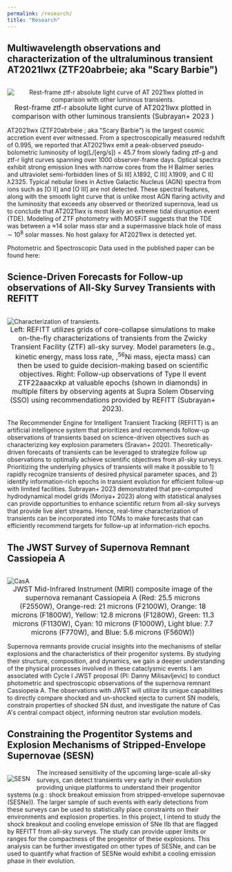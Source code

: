 ```yaml
---
permalink: /research/
title: "Research"
---
```


<!---## Locations of key files/directories

* Basic config options: _config.yml
* Top navigation bar config: _data/navigation.yml
* Single pages: _pages/
* Collections of pages are .md or .html files in:
  * _publications/
  * _portfolio/
  * _posts/
  * _teaching/
  * _talks/
* Footer: _includes/footer.html
* Static files (like PDFs): /files/
* Profile image (can set in _config.yml): images/profile.png -->

<style>
img {
  float: left;
}
</style>

<h2> Multiwavelength observations and characterization of the ultraluminous transient AT2021lwx (ZTF20abrbeie; aka "Scary Barbie") </h2>

<p style="text-align:center;max-width:100%;margin-right:15px;padding-bottom:-10px;display:block;float:left;vertical-align:top"><img src="https://bsubraya.github.io/images/Scary_Barbie.png" alt="Rest-frame ztf-r absolute light curve of AT 2021lwx plotted in comparison with other luminous transients." data-api-endpoint="https://bsubraya.github.io/images/Scary_Barbie.png" data-api-returntype="File" /><br /><span style="font-size: medium;"> Rest-frame ztf-r absolute light curve of AT2021lwx plotted in comparison with other luminous transients (<a href="https://iopscience.iop.org/article/10.3847/2041-8213/accf1a/meta" style="text-decoration: none">Subrayan+ 2023 </a>)</span></p>

<!--- <p><img src="https://bsubraya.github.io/images/Scary_Barbie.png" alt="Absolute Magnitude Light Curve" style="max-width:55%;margin-right:15px;">--->
<p> AT2021lwx (<a href = "https://alerce.online/object/ZTF20abrbeie" style = "text-decoration:none" >ZTF20abrbeie </a>; aka "Scary Barbie") is the <a href="https://www.usatoday.com/story/news/nation/2023/05/12/largest-space-explosion-scary-barbie-black-hole/70212322007/" style="text-decoration:none">largest cosmic accretion event</a> ever witnessed. From a spectroscopically measured redshift of 0.995, we reported that AT2021lwx emit a peak-observed pseudo-bolometric luminosity of log(L/[erg/s]) = 45.7 from slowly fading ztf-g and ztf-r light curves spanning over 1000 observer-frame days. Optical spectra exhibit strong emission lines with narrow cores from the H Balmer series and ultraviolet semi-forbidden lines of Si III] λ1892, C III] λ1909, and  C II] λ2325. Typical nebular lines in <a href="https://en.wikipedia.org/wiki/Active_galactic_nucleus" style="text-decoration:none"> Active Galactic Nucleus (AGN) </a> spectra from ions such as [O II] and [O III] are not detected. These spectral features, along with the smooth light curve that is unlike most AGN flaring activity and the luminosity that exceeds any observed or theorized supernova, lead us to conclude that AT2021lwx is most likely an extreme <a href = "https://en.wikipedia.org/wiki/Tidal_disruption_event" style = "text-decoration:none">tidal disruption event (TDE)</a>. Modeling of ZTF photometry with <a href ="https://mosfit.readthedocs.io/en/latest/" style = "text-decoration:none">MOSFiT</a> suggests that the TDE was between a ≈14 solar mass star and a supermassive black hole of mass ∼ 10<sup>8</sup> solar masses. No host galaxy for AT2021lwx is detected yet. </p> 
<p> Photometric and Spectroscopic Data used in the published paper can be found here: </p>
 
<h2> Science-Driven Forecasts for Follow-up observations of All-Sky Survey Transients with REFITT</h2>

<p style="text-align:center;max-width:100%;margin-right:15px;padding-bottom:-10px;display:block;float:left;vertical-align:top"><img src="https://bsubraya.github.io/images/Science_Follow_up.png" alt="Characterization of transients." data-api-endpoint="https://bsubraya.github.io/images/Science_Follow_up.png" data-api-returntype="File" /><br /><span style="font-size: medium;"> Left: REFITT utilizes grids of core-collapse simulations to make on-the-fly characterizations of transients from the <a href="https://www.ztf.caltech.edu/" style = "text-decoration:none"> Zwicky Transient Facility (ZTF)</a> all-sky survey. Model parameters (e.g., kinetic energy, mass loss rate, ,<sup>56</sup>Ni mass, ejecta mass) can then be used to guide decision-making based on scientific objectives. Right: Follow-up observations of Type II event ZTF22aaacxkp at valuable epochs (shown in diamonds) in multiple filters by observing agents at Supra
Solem Observing (SSO) using recommendations provided by REFITT (<a href="https://iopscience.iop.org/article/10.3847/1538-4357/aca80a" style="text-decoration: none">Subrayan+ 2023</a>). </span></p>

<!--- <p><img src="https://bsubraya.github.io/images/Science_Follow_up.png" alt="Charaterization and Augmentation" style="max-width:55%;margin-right:15px;">--->
<p>The Recommender Engine for Intelligent Transient Tracking (REFITT) is an artificial intelligence system that prioritizes and recommends follow-up observations of transients based on science-driven objectives such as characterizing key explosion parameters (<a href="https://iopscience.iop.org/article/10.3847/1538-4357/ab8128" style="text-decoration: none">Sravan+ 2020</a>). Theoretically-driven forecasts of transients can be leveraged to strategize follow up observations to optimally achieve scientific objectives from all-sky surveys. Prioritizing the underlying physics of transients will make it possible to 1) rapidly recognize transients of desired physical parameter spaces, and 2) identify information-rich epochs in transient evolution for efficient follow-up with limited facilities. <a href="https://iopscience.iop.org/article/10.3847/1538-4357/aca80a" style="text-decoration: none">Subrayan+ 2023</a> demonstrated that pre-computed hydrodynamical model grids (<a href="https://academic.oup.com/pasj/advance-article-abstract/doi/10.1093/pasj/psad024/7140554" style="text-decoration: none">Moriya+ 2023</a>) along with statistical analyses can provide opportunities to enhance scientific return from all-sky surveys that provide live alert streams. Hence, real-time characterization of transients can be incorporated into TOMs to make forecasts that can efficiently recommend targets for follow-up at information-rich epochs.</p>

<h2>The JWST Survey of Supernova Remnant Cassiopeia A</h2>
<p style="text-align:center;max-width:100%;margin-right:15px;padding-bottom:-10px;display:block;float:left;vertical-align:top"><img src="https://bsubraya.github.io/images/CasA.jpeg" alt="CasA" data-api-endpoint="https://bsubraya.github.io/images/CasA.jpeg" data-api-returntype="File" /><br /><span style="font-size: medium;">JWST Mid-Infrared Instrument (MIRI) composite image of the supernova remanant Cassiopeia A (Red: 25.5 microns (F2550W), Orange-red: 21 microns (F2100W), Orange: 18 microns (F1800W), Yellow: 12.8 microns (F1280W), Green: 11.3 microns (F1130W), Cyan: 10 microns (F1000W), Light blue: 7.7 microns (F770W), and Blue: 5.6 microns (F560W))</span></p>

<!--- <p><img src="https://bsubraya.github.io/images/CasA.jpeg" alt="Cas A JWST" style="max-width:55%;margin-right:15px;">--->
<p>Supernova remnants provide crucial insights into the mechanisms of stellar explosions and the characteristics of their progenitor systems. By studying their structure, composition, and dynamics, we gain a deeper understanding of the physical processes involved in these cataclysmic events. I am associated with <a href="https://www.stsci.edu/jwst/science-execution/program-information.html?id=1947" style="text-decoration:none">Cycle I JWST proposal</a> (PI: Danny Milisavljevic) to conduct photometric and spectroscopic observations of the supernova remnant Cassiopeia A. The observations with JWST will utilize its unique capabilities to directly compare shocked and un-shocked ejecta to current SN models, constrain properties of shocked SN dust, and investigate the nature of Cas A's central compact object, informing neutron star evolution models. </p>

<h2> Constraining the Progentitor Systems and Explosion Mechanisms of Stripped-Envelope Supernovae (SESN) </h2>
<p style="text-align:center;max-width:100%;margin-right:15px;padding-bottom:-10px;display:block;float:left;vertical-align:top"><img src="https://bsubraya.github.io/images/SESN.jpeg" alt="SESN" data-api-endpoint="https://bsubraya.github.io/images/SESN.jpeg" data-api-returntype="File" /><br /><span style="font-size: medium;"></span></p>
<!--- <p><img src="https://bsubraya.github.io/images/SESN.jpeg" alt="Stripped Envelope Supernove" style="max-width:55%;margin-right:15px;">--->

<p>The increased sensitivity of the upcoming large-scale all-sky surveys, can detect transients very early in their evolution providing unique platforms to understand their progenitor systems (e.g : shock breakout emission from <a href="https://en.wikipedia.org/wiki/Type_Ib_and_Ic_supernovae" style = "text-decoration:none">stripped-envelope supernovae (SESNe)</a>). The larger sample of such events with early detections from these surveys can be used to statistically place constraints on their environments and explosion properties. In this project, I intend to study the shock breakout and cooling envelope emission of SNe IIb that are flagged by REFITT from all-sky surveys. The study can provide upper limits or ranges for the compactness of the progenitor of these explosions. This analysis can be further investigated on other types of SESNe, and can be used to quantify what fraction of SESNe would exhibit a cooling emission phase in their evolution.</p>
